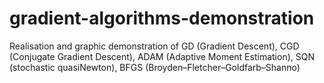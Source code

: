 # gradient-algorithms-demonstration
Realisation and graphic demonstration of GD (Gradient Descent), CGD (Conjugate Gradient Descent), ADAM (Adaptive Moment Estimation), SQN (stochastic quasi­Newton), BFGS (Broyden–Fletcher–Goldfarb–Shanno)
